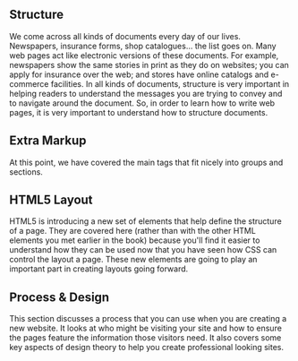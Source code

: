 

## Structure

We come across all kinds of documents every day of our lives. Newspapers,
insurance forms, shop catalogues... the list goes on.
Many web pages act like electronic versions of these documents. For example, newspapers show the same stories in print as they do on websites; you can apply for insurance over the web; and stores have online catalogs and e-commerce
facilities. In all kinds of documents, structure is very important in helping readers to understand the messages you are trying to convey and to navigate around the document. So, in order to learn how to write web pages, it is very important to understand how to structure documents.

## Extra Markup

At this point, we have covered the main tags that fit nicely into groups and sections.

## HTML5 Layout

HTML5 is introducing a new set of elements that help define the structure of a page. They are covered here (rather than with the other HTML elements you met earlier in the book) because you'll find it easier to understand how they can be used now that you have seen how CSS can control the layout a page. These new elements are going to play an important part in creating layouts going forward.

## Process & Design

This section discusses a process that you can use when you are creating a new
website. It looks at who might be visiting your site and how to ensure the pages feature the information those visitors need. It also covers some key aspects of design theory to help you create professional looking sites.


